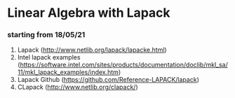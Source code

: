 # Linear Algebra with Lapack
### starting from 18/05/21

1. Lapack (http://www.netlib.org/lapack/lapacke.html)
2. Intel lapack examples (https://software.intel.com/sites/products/documentation/doclib/mkl_sa/11/mkl_lapack_examples/index.htm)
3. Lapack Github (https://github.com/Reference-LAPACK/lapack)
4. CLapack (http://www.netlib.org/clapack/)
